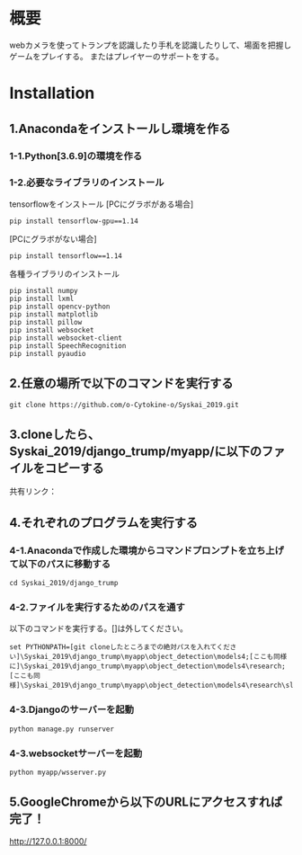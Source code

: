 # 概要

webカメラを使ってトランプを認識したり手札を認識したりして、場面を把握しゲームをプレイする。
またはプレイヤーのサポートをする。

# Installation

## 1.Anacondaをインストールし環境を作る

### 1-1.Python[3.6.9]の環境を作る

### 1-2.必要なライブラリのインストール
tensorflowをインストール
[PCにグラボがある場合]
```
pip install tensorflow-gpu==1.14
```
[PCにグラボがない場合]
```
pip install tensorflow==1.14
```
各種ライブラリのインストール
```
pip install numpy
pip install lxml
pip install opencv-python
pip install matplotlib
pip install pillow
pip install websocket
pip install websocket-client
pip install SpeechRecognition
pip install pyaudio
```

## 2.任意の場所で以下のコマンドを実行する
```
git clone https://github.com/o-Cytokine-o/Syskai_2019.git
```

## 3.cloneしたら、Syskai_2019/django_trump/myapp/に以下のファイルをコピーする
共有リンク：

## 4.それぞれのプログラムを実行する

### 4-1.Anacondaで作成した環境からコマンドプロンプトを立ち上げて以下のパスに移動する
```
cd Syskai_2019/django_trump
```
### 4-2.ファイルを実行するためのパスを通す
以下のコマンドを実行する。[]は外してください。
```
set PYTHONPATH=[git cloneしたところまでの絶対パスを入れてください]\Syskai_2019\django_trump\myapp\object_detection\models4;[ここも同様に]\Syskai_2019\django_trump\myapp\object_detection\models4\research;[ここも同様]\Syskai_2019\django_trump\myapp\object_detection\models4\research\slim
```
### 4-3.Djangoのサーバーを起動
```
python manage.py runserver
```

### 4-3.websocketサーバーを起動
```
python myapp/wsserver.py
```

## 5.GoogleChromeから以下のURLにアクセスすれば完了！
http://127.0.0.1:8000/
